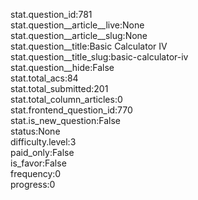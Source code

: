 stat.question_id:781  
stat.question__article__live:None  
stat.question__article__slug:None  
stat.question__title:Basic Calculator IV  
stat.question__title_slug:basic-calculator-iv  
stat.question__hide:False  
stat.total_acs:84  
stat.total_submitted:201  
stat.total_column_articles:0  
stat.frontend_question_id:770  
stat.is_new_question:False  
status:None  
difficulty.level:3  
paid_only:False  
is_favor:False  
frequency:0  
progress:0  
